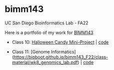 # bimm143
UC San Diego Bioinformatics Lab - FA22

Here is a portfolio of my work for [BIMM143](https://bioboot.github.io/bimm143_F22/)

- Class 10: [Halloween Candy Mini-Project](https://bioboot.github.io/bimm143_F22/class-material/Halloween_candy.html)  |    [code](https://github.com/bel008/bimm143/blob/main/class10halloween/class10halloween.md)

- Class 11: [Genome Informatics] (https://bioboot.github.io/bimm143_F22/class-material/wk8_genomics_lab.pdf)      |     [code](https://github.com/bel008/bimm143/blob/main/class11/class11.md)
